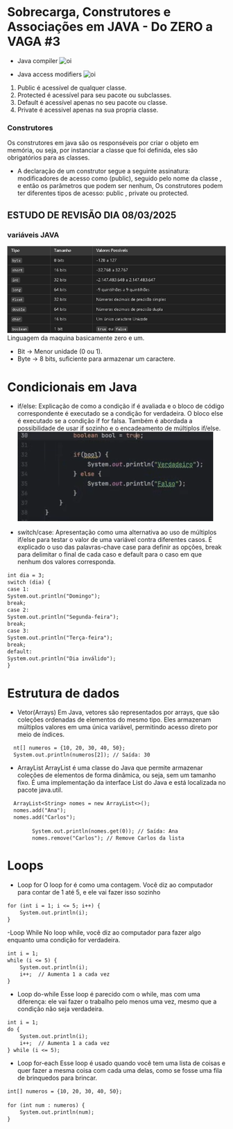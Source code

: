 # Sobrecarga, Construtores e Associações em JAVA - Do ZERO a VAGA #3
 - Java compiler
![oi](https://media.geeksforgeeks.org/wp-content/cdn-uploads/20220802233816/Java-Compiler-Step-by-Step.png)

- Java access modifiers
![oi](https://miro.medium.com/v2/resize:fit:1200/1*GKGirEJ5-PaSz2bzGlRTjw.png)
1. Public é acessível de qualquer classe.
2. Protected é acessível para seu pacote ou subclasses.
3. Default é acessível apenas no seu pacote ou classe.
4. Private é acessivel apenas na sua propria classe.

### Construtores
Os construtores em java são os responséveis por criar o objeto em memória, ou seja, por instanciar a classe que foi definida,
eles são obrigatórios para as classes.
- A declaração de um construtor segue a seguinte assinatura: modificadores de acesso como (public), seguido pelo nome da classe , e então os parâmetros que podem ser nenhum, Os construtores podem ter diferentes tipos de acesso: public , private ou protected.

## ESTUDO DE REVISÃO DIA 08/03/2025
### variáveis JAVA

![oi](img.png)
Linguagem da maquina basicamente zero e um.
- Bit → Menor unidade (0 ou 1).
- Byte → 8 bits, suficiente para armazenar um caractere.

# Condicionais em Java
 - if/else: Explicação de como a condição if é avaliada e o bloco de código correspondente é executado se a condição for verdadeira. O bloco else é executado se a condição if for falsa. Também é abordada a possibilidade de usar if sozinho e o encadeamento de múltiplos if/else.
![img_1.png](img_1.png)

- switch/case: Apresentação como uma alternativa ao uso de múltiplos if/else para testar o valor de uma variável contra diferentes casos. É explicado o uso das palavras-chave case para definir as opções, break para delimitar o final de cada caso e default para o caso em que nenhum dos valores corresponda.
````
int dia = 3;
switch (dia) {
case 1:
System.out.println("Domingo");
break;
case 2:
System.out.println("Segunda-feira");
break;
case 3:
System.out.println("Terça-feira");
break;
default:
System.out.println("Dia inválido");
} 
````

# Estrutura de dados
- Vetor(Arrays)
Em Java, vetores são representados por arrays, que são coleções ordenadas de elementos do mesmo tipo. Eles armazenam múltiplos valores em uma única variável, permitindo acesso direto por meio de índices.
````
  nt[] numeros = {10, 20, 30, 40, 50};
  System.out.println(numeros[2]); // Saída: 30
````
- ArrayList
  ArrayList é uma classe do Java que permite armazenar coleções de elementos de forma dinâmica, ou seja, sem um tamanho fixo. É uma implementação da interface List do Java e está localizada no pacote java.util. 
````
  ArrayList<String> nomes = new ArrayList<>();
  nomes.add("Ana");
  nomes.add("Carlos");

        System.out.println(nomes.get(0)); // Saída: Ana
        nomes.remove("Carlos"); // Remove Carlos da lista
````

# Loops
- Loop for 
O loop for é como uma contagem. Você diz ao computador para contar de 1 até 5, e ele vai fazer isso sozinho
````
for (int i = 1; i <= 5; i++) {
    System.out.println(i);
}
````
-Loop While
No loop while, você diz ao computador para fazer algo enquanto uma condição for verdadeira.
````
int i = 1;
while (i <= 5) {
    System.out.println(i);
    i++;  // Aumenta 1 a cada vez
}
````
- Loop do-while
  Esse loop é parecido com o while, mas com uma diferença: ele vai fazer o trabalho pelo menos uma vez, mesmo que a condição não seja verdadeira.
````
int i = 1;
do {
    System.out.println(i);
    i++;  // Aumenta 1 a cada vez
} while (i <= 5);
````
- Loop for-each
  Esse loop é usado quando você tem uma lista de coisas e quer fazer a mesma coisa com cada uma delas, como se fosse uma fila de brinquedos para brincar.
````
int[] numeros = {10, 20, 30, 40, 50};

for (int num : numeros) {
    System.out.println(num);
}
````
